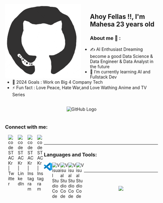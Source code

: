 <img align = 'left' src="https://github.com/Ghanes22/Ghanes22/blob/master/gif/octo.gif" alt="GitHub Logo" width="250px" style="margin-right:30px"/>

## Ahoy Fellas !!, I'm Mahesa 23 years old

### About me 💬 :

- ✍️ AI Enthusiast Dreaming become a good Data Science & Data Engineer & Data Analyst in the future
- 🌱 I’m currently learning AI and Fullstack Dev
- 🥅 2024 Goals : Work on Big 4 Company Tech
- ⚡ Fun fact   : Love Peace, Hate War,and Love Wathing Anime and TV Series

</br>

<div align = "center">
<img  src="https://github.com/Ghanes22/Ghanes22/blob/master/gif/yaiba.gif" alt="GitHub Logo"  />
</div>

</br>

### Connect with me:

[<img align="left" alt="codeSTACKr | Twitter" width="22px" style = "padding-left:10px" src="https://cdn.jsdelivr.net/npm/simple-icons@v3/icons/twitter.svg" target="_blank"/>][twitter]
[<img align="left" alt="codeSTACKr | LinkedIn" width="22px" style = "padding-left:10px" src="https://cdn.jsdelivr.net/npm/simple-icons@v3/icons/linkedin.svg" target="_blank" />][linkedin]
[<img align="left" alt="codeSTACKr | Instagram" width="22px" style = "padding-left:10px" src="https://cdn.jsdelivr.net/npm/simple-icons@v3/icons/instagram.svg" target="_blank" />][instagram]
[<img align="left" alt="codeSTACKr | Instagram" width="22px" style = "padding-left:10px" src="https://cdn.jsdelivr.net/npm/simple-icons@6.7.0/icons/spotify.svg" target="_blank" />][spotify]

<br />

---

### Languages and Tools:

<img align="left" alt="Visual Studio Code" width="27px" src="https://raw.githubusercontent.com/github/explore/80688e429a7d4ef2fca1e82350fe8e3517d3494d/topics/visual-studio-code/visual-studio-code.png" />
<img align="left" alt="Visual Studio Code" width="27px" src="https://img.icons8.com/color/96/000000/python--v2.png" />
<img align="left" alt="Visual Studio Code" width="26px" src="https://img.icons8.com/color/48/000000/mysql-logo.png" />
<img align="left" alt="Visual Studio Code" width="26px" src="https://img.icons8.com/dusk/64/000000/html-5.png" />
<img align="left" alt="Visual Studio Code" width="26px"src="https://img.icons8.com/dusk/48/000000/css3.png"/>

<br />

---

</br>
<p align="center" >  
  <a href="https://github.com/anuraghazra/github-readme-stats"> 
<img  src="https://github-readme-stats.vercel.app/api?username=StandinXMahesa&&show_icons=true&theme=radical"/>
  </a>
  </p>

[spotify]: https://open.spotify.com/user/ganesh_mahesa
[twitter]: https://twitter.com/whenihavleisure
[instagram]: https://www.instagram.com/ghanes_ma/?hl=en
[linkedin]: http://linkedin.com/in/ghanesma

